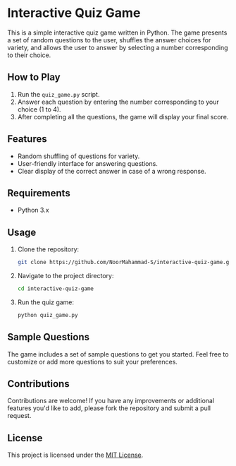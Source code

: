 # Interactive Quiz Game

This is a simple interactive quiz game written in Python. The game presents a set of random questions to the user, shuffles the answer choices for variety, and allows the user to answer by selecting a number corresponding to their choice.

## How to Play

1. Run the `quiz_game.py` script.
2. Answer each question by entering the number corresponding to your choice (1 to 4).
3. After completing all the questions, the game will display your final score.

## Features

- Random shuffling of questions for variety.
- User-friendly interface for answering questions.
- Clear display of the correct answer in case of a wrong response.

## Requirements

- Python 3.x

## Usage

1. Clone the repository:

   ```bash
   git clone https://github.com/NoorMahammad-S/interactive-quiz-game.git
   ```

2. Navigate to the project directory:

   ```bash
   cd interactive-quiz-game
   ```

3. Run the quiz game:

   ```bash
   python quiz_game.py
   ```

## Sample Questions

The game includes a set of sample questions to get you started. Feel free to customize or add more questions to suit your preferences.

## Contributions

Contributions are welcome! If you have any improvements or additional features you'd like to add, please fork the repository and submit a pull request.

## License

This project is licensed under the [MIT License](LICENSE).
